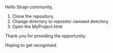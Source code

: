 Hello Strapi community,

1. Clone the repository
2. Change directory to repositor nameed directory
3. Open the MyProject.html

Thank you for providing the opportunity. 

Hoping to get recognised. 


